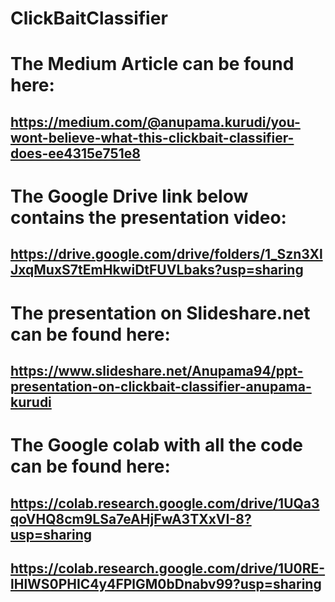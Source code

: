 # ClickBaitClassifier

# The Medium Article can be found here:
## https://medium.com/@anupama.kurudi/you-wont-believe-what-this-clickbait-classifier-does-ee4315e751e8


# The Google Drive link below contains the presentation video:
## https://drive.google.com/drive/folders/1_Szn3XlJxqMuxS7tEmHkwiDtFUVLbaks?usp=sharing


# The presentation on Slideshare.net can be found here:
## https://www.slideshare.net/Anupama94/ppt-presentation-on-clickbait-classifier-anupama-kurudi

# The Google colab with all the code can be found here:
## https://colab.research.google.com/drive/1UQa3qoVHQ8cm9LSa7eAHjFwA3TXxVI-8?usp=sharing
## https://colab.research.google.com/drive/1U0RE-lHlWS0PHIC4y4FPlGM0bDnabv99?usp=sharing
